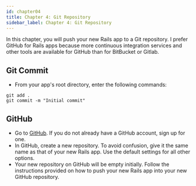 ```yaml
---
id: chapter04
title: Chapter 4: Git Repository
sidebar_label: Chapter 4: Git Repository
---
```


In this chapter, you will push your new Rails app to a Git repository.  I prefer GitHub for Rails apps because more continuous integration services and other tools are available for GitHub than for BitBucket or Gitlab.

## Git Commit
* From your app's root directory, enter the following commands:
```
git add .
git commit -m "Initial commit"
```

## GitHub
* Go to [GitHub](https://github.com/).  If you do not already have a GitHub account, sign up for one.
* In GitHub, create a new repository.  To avoid confusion, give it the same name as that of your new Rails app.  Use the default settings for all other options.
* Your new repository on GitHub will be empty initially.  Follow the instructions provided on how to push your new Rails app into your new GitHub repository.
